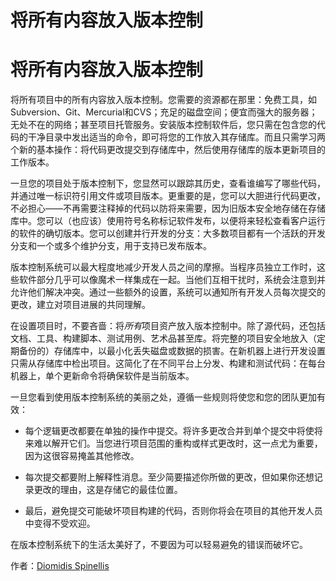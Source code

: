 # 将所有内容放入版本控制

# 将所有内容放入版本控制

将所有项目中的所有内容放入版本控制。您需要的资源都在那里：免费工具，如Subversion、Git、Mercurial和CVS；充足的磁盘空间；便宜而强大的服务器；无处不在的网络；甚至项目托管服务。安装版本控制软件后，您只需在包含您的代码的干净目录中发出适当的命令，即可将您的工作放入其存储库。而且只需学习两个新的基本操作：将代码更改提交到存储库中，然后使用存储库的版本更新项目的工作版本。

一旦您的项目处于版本控制下，您显然可以跟踪其历史，查看谁编写了哪些代码，并通过唯一标识符引用文件或项目版本。更重要的是，您可以大胆进行代码更改，不必担心——不再需要注释掉的代码以防将来需要，因为旧版本安全地存储在存储库中。您可以（也应该）使用符号名称标记软件发布，以便将来轻松查看客户运行的软件的确切版本。您可以创建并行开发的分支：大多数项目都有一个活跃的开发分支和一个或多个维护分支，用于支持已发布版本。

版本控制系统可以最大程度地减少开发人员之间的摩擦。当程序员独立工作时，这些软件部分几乎可以像魔术一样集成在一起。当他们互相干扰时，系统会注意到并允许他们解决冲突。通过一些额外的设置，系统可以通知所有开发人员每次提交的更改，建立对项目进展的共同理解。

在设置项目时，不要吝啬：将*所有*项目资产放入版本控制中。除了源代码，还包括文档、工具、构建脚本、测试用例、艺术品甚至库。将完整的项目安全地放入（定期备份的）存储库中，以最小化丢失磁盘或数据的损害。在新机器上进行开发设置只需从存储库中检出项目。这简化了在不同平台上分发、构建和测试代码：在每台机器上，单个更新命令将确保软件是当前版本。

一旦您看到使用版本控制系统的美丽之处，遵循一些规则将使您和您的团队更加有效：

+   每个逻辑更改都要在单独的操作中提交。将许多更改合并到单个提交中将使将来难以解开它们。当您进行项目范围的重构或样式更改时，这一点尤为重要，因为这很容易掩盖其他修改。

+   每次提交都要附上解释性消息。至少简要描述你所做的更改，但如果你还想记录更改的理由，这是存储它的最佳位置。

+   最后，避免提交可能破坏项目构建的代码，否则你将会在项目的其他开发人员中变得不受欢迎。

在版本控制系统下的生活太美好了，不要因为可以轻易避免的错误而破坏它。

作者：[Diomidis Spinellis](http://programmer.97things.oreilly.com/wiki/index.php/Diomidis_Spinellis)
